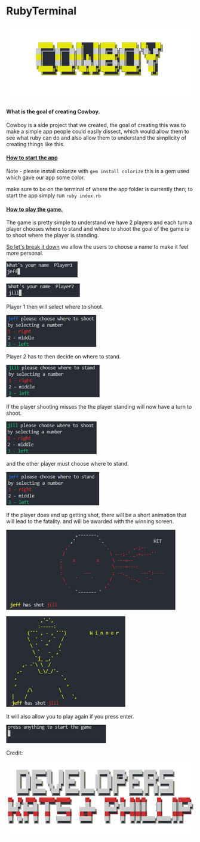 # RubyTerminal 
![Cowboy](https://github.com/Phillip8232/RubyTerminal/blob/master/Pictures/Logo.png)

#### **What is the goal of creating Cowboy.**

Cowboy is a side project that we created, the goal of creating this was to make a simple app people could easily dissect, which would allow them to see what ruby can do and also allow them to understand the simplicity of creating things like this.

#### **<u>How to start the app</u>**

Note - please install colorize with ```gem install colorize``` this is a gem used which gave our app some color.

make sure to be on the terminal of where the app folder is currently then;
to start the app simply run ```ruby index.rb```



#### <u>How to play the game.</u>

The game is pretty simple to understand we have 2 players and each turn a player chooses where to stand and where to shoot the goal of the game is to shoot where the player is standing.

<u>So let's break it down</u>
we allow the users to choose a name to make it feel more personal.

![Player1](https://github.com/Phillip8232/RubyTerminal/blob/master/Pictures/player1.PNG)

![Player2](https://github.com/Phillip8232/RubyTerminal/blob/master/Pictures/player2.PNG)

Player 1 then will select where to shoot.

![player1_shoot](https://github.com/Phillip8232/RubyTerminal/blob/master/Pictures/player1_shoot.PNG)

Player 2 has to then decide on where to stand.

![player2_stand](https://github.com/Phillip8232/RubyTerminal/blob/master/Pictures/player2_stand.PNG)

If the player shooting misses the the player standing will now have a turn to shoot.

![player2_shoot](https://github.com/Phillip8232/RubyTerminal/blob/master/Pictures/player2_shoot.PNG)

and the other player must choose where to stand.

![player1_stand](https://github.com/Phillip8232/RubyTerminal/blob/master/Pictures/player1_stand.PNG)

If the player does end up getting shot, there will be a short animation that will lead to the fatality. and will be awarded with the winning screen.

![fatality](https://github.com/Phillip8232/RubyTerminal/blob/master/Pictures/Killing_screen.PNG)

![winning_screen](https://github.com/Phillip8232/RubyTerminal/blob/master/Pictures/Winning_screen.PNG)

It will also allow you to play again if you press enter.

![let you play again](https://github.com/Phillip8232/RubyTerminal/blob/master/Pictures/Lets_you_play_again.PNG)

Credit:

![credit screen](https://github.com/Phillip8232/RubyTerminal/blob/master/Pictures/Credit.png)



